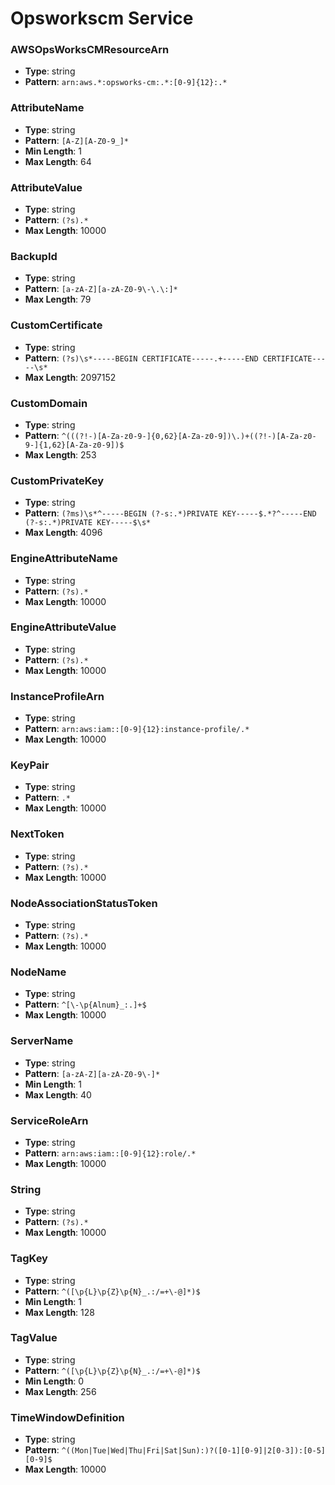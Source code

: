 # Opsworkscm Service

### AWSOpsWorksCMResourceArn
- **Type**: string
- **Pattern**: `arn:aws.*:opsworks-cm:.*:[0-9]{12}:.*`

### AttributeName
- **Type**: string
- **Pattern**: `[A-Z][A-Z0-9_]*`
- **Min Length**: 1
- **Max Length**: 64

### AttributeValue
- **Type**: string
- **Pattern**: `(?s).*`
- **Max Length**: 10000

### BackupId
- **Type**: string
- **Pattern**: `[a-zA-Z][a-zA-Z0-9\-\.\:]*`
- **Max Length**: 79

### CustomCertificate
- **Type**: string
- **Pattern**: `(?s)\s*-----BEGIN CERTIFICATE-----.+-----END CERTIFICATE-----\s*`
- **Max Length**: 2097152

### CustomDomain
- **Type**: string
- **Pattern**: `^(((?!-)[A-Za-z0-9-]{0,62}[A-Za-z0-9])\.)+((?!-)[A-Za-z0-9-]{1,62}[A-Za-z0-9])$`
- **Max Length**: 253

### CustomPrivateKey
- **Type**: string
- **Pattern**: `(?ms)\s*^-----BEGIN (?-s:.*)PRIVATE KEY-----$.*?^-----END (?-s:.*)PRIVATE KEY-----$\s*`
- **Max Length**: 4096

### EngineAttributeName
- **Type**: string
- **Pattern**: `(?s).*`
- **Max Length**: 10000

### EngineAttributeValue
- **Type**: string
- **Pattern**: `(?s).*`
- **Max Length**: 10000

### InstanceProfileArn
- **Type**: string
- **Pattern**: `arn:aws:iam::[0-9]{12}:instance-profile/.*`
- **Max Length**: 10000

### KeyPair
- **Type**: string
- **Pattern**: `.*`
- **Max Length**: 10000

### NextToken
- **Type**: string
- **Pattern**: `(?s).*`
- **Max Length**: 10000

### NodeAssociationStatusToken
- **Type**: string
- **Pattern**: `(?s).*`
- **Max Length**: 10000

### NodeName
- **Type**: string
- **Pattern**: `^[\-\p{Alnum}_:.]+$`
- **Max Length**: 10000

### ServerName
- **Type**: string
- **Pattern**: `[a-zA-Z][a-zA-Z0-9\-]*`
- **Min Length**: 1
- **Max Length**: 40

### ServiceRoleArn
- **Type**: string
- **Pattern**: `arn:aws:iam::[0-9]{12}:role/.*`
- **Max Length**: 10000

### String
- **Type**: string
- **Pattern**: `(?s).*`
- **Max Length**: 10000

### TagKey
- **Type**: string
- **Pattern**: `^([\p{L}\p{Z}\p{N}_.:/=+\-@]*)$`
- **Min Length**: 1
- **Max Length**: 128

### TagValue
- **Type**: string
- **Pattern**: `^([\p{L}\p{Z}\p{N}_.:/=+\-@]*)$`
- **Min Length**: 0
- **Max Length**: 256

### TimeWindowDefinition
- **Type**: string
- **Pattern**: `^((Mon|Tue|Wed|Thu|Fri|Sat|Sun):)?([0-1][0-9]|2[0-3]):[0-5][0-9]$`
- **Max Length**: 10000

